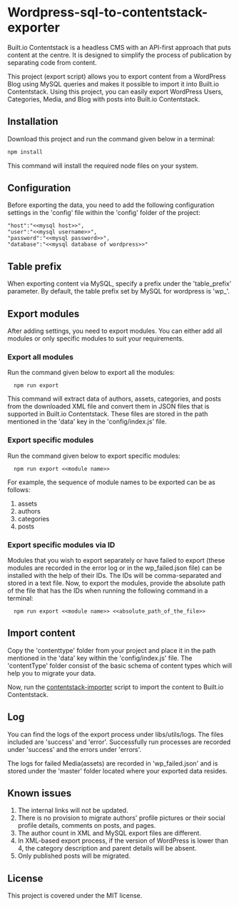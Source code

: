 # Wordpress-sql-to-contentstack-exporter

Built.io Contentstack is a headless CMS with an API-first approach that puts content at the centre. It is designed to simplify the process of publication by separating code from content.

This project (export script) allows you to export content from a WordPress Blog using MySQL queries and makes it possible to import it into Built.io Contentstack. Using this project, you can easily export WordPress Users, Categories, Media, and Blog with posts into Built.io Contentstack.

## Installation

Download this project and run the command given below in a terminal:

```bash
npm install
```

This command will install the required node files on your system.

## Configuration
Before exporting the data, you need to add the following configuration settings in the 'config' file within the 'config' folder of the project:

```
"host":"<<mysql host>>",
"user":"<<mysql username>>",
"password":"<<mysql password>>",
"database":"<<mysql database of wordpress>>"
  ```

## Table prefix
When exporting content via MySQL, specify a prefix under the 'table_prefix' parameter. By default, the table prefix set by MySQL for wordpress is 'wp_'.


## Export modules
After adding settings, you need to export modules. You can either add all modules or only specific modules to suit your requirements.

### Export all modules
Run the command given below to export all the modules:

```
  npm run export
  ```

This command will extract data of authors, assets, categories, and posts from the downloaded XML file and convert them in JSON files that is supported in Built.io Contentstack. These files are stored in the path mentioned in the 'data' key in the 'config/index.js' file.

### Export specific modules
Run the command given below to export specific modules:

```
  npm run export <<module name>>
 ```

For example, the sequence of module names to be exported can be as follows:

 1. assets
 2. authors
 3. categories
 4. posts

### Export specific modules via ID
Modules that you wish to export separately or have failed to export (these modules are recorded in the error log or in the wp_failed.json file) can be installed with the help of their IDs. The IDs will be comma-separated and stored in a text file. Now, to export the modules, provide the absolute path of the file that has the IDs when running the following command in a terminal:

```
  npm run export <<module name>> <<absolute_path_of_the_file>>
 ```

## Import content
Copy the 'contenttype' folder from your project and place it in the path mentioned in the 'data' key within the 'config/index.js' file. The 'contentType' folder consist of the basic schema of content types which will help you to migrate your data.

Now, run the [contentstack-importer](https://github.com/builtio-contentstack/contentstack-import) script to import the content to Built.io Contentstack.

## Log
You can find the logs of the export process under libs/utils/logs. The files included are 'success' and 'error'. Successfully run processes are recorded under 'success' and the errors under 'errors'.

The logs for failed Media(assets) are recorded in 'wp_failed.json' and is stored under the 'master' folder located where your exported data resides.

## Known issues
 1. The internal links will not be updated.
 2. There is no provision to migrate authors' profile pictures or their social profile details, comments on posts, and pages.
 3. The author count in XML and MySQL export files are different.
 4. In XML-based export process, if the version of WordPress is lower than 4, the category description and parent details will be absent.
 5. Only published posts will be migrated.

## License
This project is covered under the MIT license.


